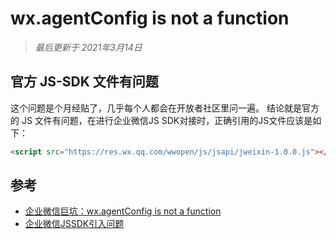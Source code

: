 # wx.agentConfig is not a function

> *最后更新于 2021年3月14日*

## 官方 JS-SDK 文件有问题

这个问题是个月经贴了，几乎每个人都会在开放者社区里问一遍。
结论就是官方的 JS 文件有问题，在进行企业微信JS SDK对接时，正确引用的JS文件应该是如下：

```html
<script src="https://res.wx.qq.com/wwopen/js/jsapi/jweixin-1.0.0.js"></script>
```

## 参考
* [企业微信巨坑：wx.agentConfig is not a function](https://developers.weixin.qq.com/community/develop/article/doc/00022417118c78d4448af86625b413)
* [企业微信JSSDK引入问题](https://developers.weixin.qq.com/community/develop/article/doc/000ca2a55e4b685d664b391ea5b013)
